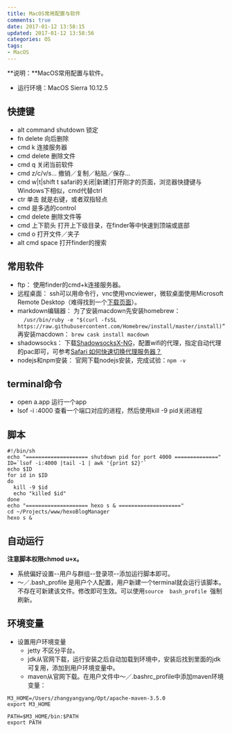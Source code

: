 ```yaml
---
title: MacOS常用配置与软件
comments: true
date: 2017-01-12 13:58:15
updated: 2017-01-12 13:58:56
categories: OS
tags:
- MacOS
---
```


**说明：**MacOS常用配置与软件。
<!-- more -->


* 运行环境：MacOS Sierra 10.12.5

## 快捷键
* alt command shutdown 锁定
* fn  delete  向后删除
* cmd k  连接服务器
* cmd delete 删除文件
* cmd q  关闭当前软件
* cmd z/c/v/s...  撤销／复制／粘贴／保存...
* cmd w|t|shift t  safari的关闭|新建|打开刚才的页面，浏览器快捷键与Windows下相似，cmd代替ctrl
* ctr 单击 就是右键，或者双指轻点
* cmd 是多选的control
* cmd delete 删除文件等
* cmd 上下箭头  打开上下级目录，在finder等中快速到顶端或底部
* cmd o 打开文件／夹子
* alt cmd space 打开finder的搜索

##  常用软件
* ftp： 使用finder的cmd+k连接服务器。
* 远程桌面： ssh可以用命令行，vnc使用vncviewer，微软桌面使用Microsoft Remote Desktop（难得找到一个[下载页面](http://bbs.feng.com/read-htm-tid-10464436.html)）。
* markdown编辑器： 为了安装macdown先安装homebrew： 　`/usr/bin/ruby -e "$(curl -fsSL https://raw.githubusercontent.com/Homebrew/install/master/install)”` 再安装macdown： `brew cask install macdown`
* shadowsocks： 下载[ShadowsocksX-NG](https://github.com/shadowsocks/ShadowsocksX-NG)，配置wifi的代理，指定自动代理的pac即可，可参考[Safari 如何快速切换代理服务器？](https://www.zhihu.com/question/20818790)
* nodejs和npm安装：  官网下载nodejs安装，完成试验：`npm -v`

##  terminal命令
* open a.app 运行一个app
* lsof -i :4000 查看一个端口对应的进程，然后使用kill -9 pid关闭进程

## 脚本

```
#!/bin/sh
echo "==================== shutdown pid for port 4000 =============="
ID=`lsof -i:4000 |tail -1 | awk '{print $2}'`
echo $ID
for id in $ID
do
  kill -9 $id
  echo "killed $id"
done
echo "==================== hexo s & ===================="
cd ~/Projects/www/hexoBlogManager
hexo s &
```

## 自动运行
__注意脚本权限chmod u+x。__

* 系统偏好设置--用户与群组--登录项--添加运行脚本即可。
* ～／.bash_profile 是用户个人配置，用户新建一个terminal就会运行该脚本。不存在可新建该文件。修改即可生效。可以使用`source  bash_profile `强制刷新。  



## 环境变量

* 设置用户环境变量
	* jetty 不区分平台。
	* jdk从官网下载，运行安装之后自动加载到环境中，安装后找到里面的jdk可复用，添加到用户环境变量中。
	* maven从官网下载。在用户文件中～／.bashrc_profile中添加maven环境变量：

```
M3_HOME=/Users/zhangyangyang/Opt/apache-maven-3.5.0
export M3_HOME

PATH=$M3_HOME/bin:$PATH
export PATH
```

